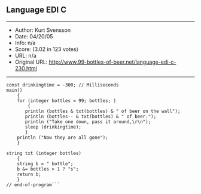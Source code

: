 
## Language EDI C ##
---
- Author: Kurt Svensson
- Date: 04/20/05
- Info: n/a
- Score:  (3.02 in 123 votes)
- URL: n/a
- Original URL: http://www.99-bottles-of-beer.net/language-edi-c-230.html
---

```// Author: Kurt Svensson, www.inobiz.se, 2003-05-23
const drinkingtime = -300; // Milliseconds
main()
    {
    for (integer bottles = 99; bottles; )
        {
       println (bottles & txt(bottles) & " of beer on the wall");
       println (bottles-- & txt(bottles) & " of beer.");
       println ("Take one down, pass it around,\r\n");
       sleep (drinkingtime);
       }
    println ("Now they are all gone");
    }

string txt (integer bottles)
    {
    string b = " bottle";
    b &= bottles > 1 ? "s";
    return b;
    }
// end-of-program```